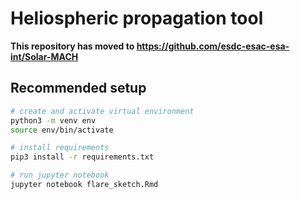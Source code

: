 # Heliospheric propagation tool

**This repository has moved to https://github.com/esdc-esac-esa-int/Solar-MACH**

## Recommended setup

```bash
# create and activate virtual environment
python3 -m venv env
source env/bin/activate

# install requirements
pip3 install -r requirements.txt

# run jupyter notebook
jupyter notebook flare_sketch.Rmd
```
